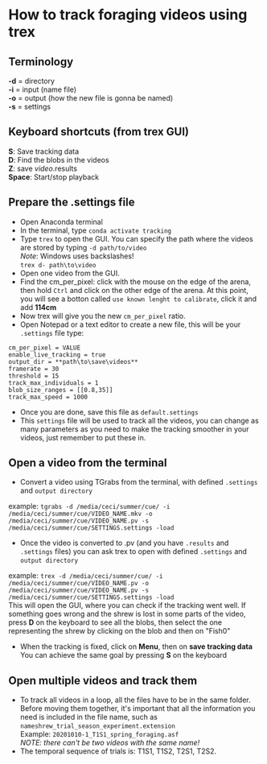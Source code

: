 # How to track foraging videos using trex
## Terminology
**-d** = directory  
**-i** =  input (name file)  
**-o** = output (how the new file is gonna be named)  
**-s** = settings

## Keyboard shortcuts (from trex GUI)
__S__: Save tracking data  
__D__: Find the blobs in the videos  
__Z__: save _video_.results  
__Space__: Start/stop playback



## Prepare the .settings file
* Open Anaconda terminal
* In the terminal, type ```conda activate tracking```
* Type ```trex``` to open the GUI. You can specify the path where the videos are stored by typing ```-d path/to/video```  
*Note*: Windows uses backslashes!   
```trex d- path\to\video```
* Open one video from the GUI.
* Find the cm_per_pixel: click with the mouse on the edge of the arena, then hold ```Ctrl``` and click on the other edge of the arena. At this point, you will see a botton called ```use known lenght to calibrate```, click it and add  **114cm**
* Now trex will give you the new ```cm_per_pixel``` ratio.
* Open Notepad or a text editor to create a new file, this will be your ```.settings``` file
type: 
```
cm_per_pixel = VALUE
enable_live_tracking = true
output_dir = **path\to\save\videos**
framerate = 30
threshold = 15
track_max_individuals = 1
blob_size_ranges = [[0.8,35]]
track_max_speed = 1000
```
* Once you are done, save this file as ```default.settings```
* This ```settings``` file will be used to track all the videos, you can change as many parameters as you need to make the tracking smoother in your videos, just remember to put these in.

## Open a video from the terminal
* Convert a video using TGrabs from the terminal, with defined ```.settings``` and ```output directory```  

example:    ```tgrabs -d /media/ceci/summer/cue/ -i /media/ceci/summer/cue/VIDEO_NAME.mkv -o /media/ceci/summer/cue/VIDEO_NAME.pv -s /media/ceci/summer/cue/SETTINGS.settings -load```
* Once the video is converted to .pv (and you have ```.results``` and ```.settings``` files) you can ask trex to open  with defined ```.settings``` and ```output directory```  

example:  ```trex -d /media/ceci/summer/cue/ -i /media/ceci/summer/cue/VIDEO_NAME.pv -o /media/ceci/summer/cue/VIDEO_NAME.pv -s /media/ceci/summer/cue/SETTINGS.settings -load```  
This will open the GUI, where you can check if the tracking went well. If something goes wrong and the shrew is lost in some parts of the video, press **D** on the keyboard to see all the blobs, then select the one representing the shrew by clicking on the blob and then on "Fish0"
* When the tracking is fixed, click on **Menu**, then on **save tracking data**  You can achieve the same goal by pressing **S** on the keyboard

## Open multiple videos and track them 
* To track all videos in a loop, all the files have to be in the same folder. Before moving them together, it's important that all the information you need is included in the file name, such as ```nameshrew_trial_season_experiment.extension```  
Example: ```20201010-1_T1S1_spring_foraging.asf```  
*NOTE: there can't be two videos with the same name!*  
* The temporal sequence of trials is: T1S1, T1S2, T2S1, T2S2.  
